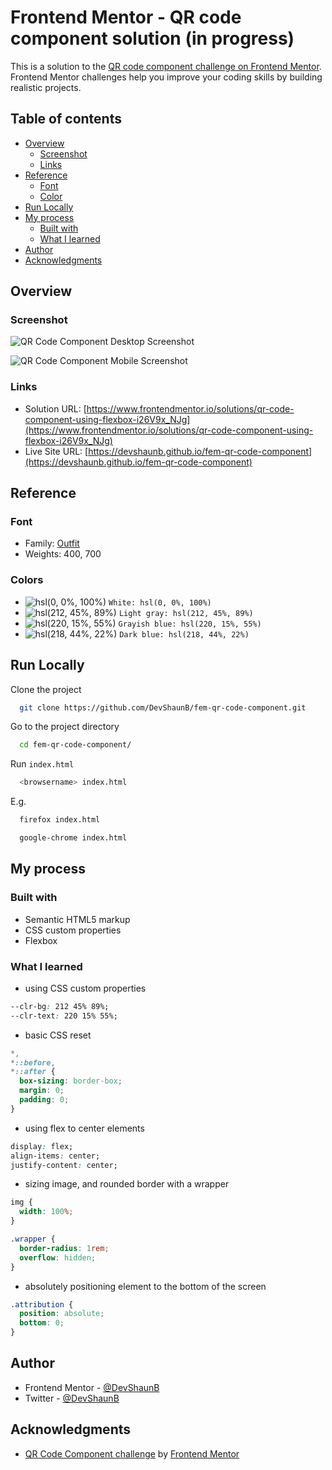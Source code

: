 # Frontend Mentor - QR code component solution (in progress)

This is a solution to the [QR code component challenge on Frontend Mentor](https://www.frontendmentor.io/challenges/qr-code-component-iux_sIO_H). Frontend Mentor challenges help you improve your coding skills by building realistic projects.

## Table of contents

- [Overview](#overview)
  - [Screenshot](#screenshot)
  - [Links](#links)
- [Reference](#reference)
  - [Font](#font)
  - [Color](#color)
- [Run Locally](#run-locally)
- [My process](#my-process)
  - [Built with](#built-with)
  - [What I learned](#what-i-learned)
- [Author](#author)
- [Acknowledgments](#acknowledgments)

## Overview

### Screenshot

![QR Code Component Desktop Screenshot](https://devshaunb.github.io/fem-qr-code-component/screenshots/desktop.png)

![QR Code Component Mobile Screenshot](https://devshaunb.github.io/fem-qr-code-component/screenshots/mobile.png)

### Links

- Solution URL: [https://www.frontendmentor.io/solutions/qr-code-component-using-flexbox-i26V9x_NJg](https://www.frontendmentor.io/solutions/qr-code-component-using-flexbox-i26V9x_NJg)
- Live Site URL: [https://devshaunb.github.io/fem-qr-code-component](https://devshaunb.github.io/fem-qr-code-component)

## Reference

### Font

- Family: [Outfit](https://fonts.google.com/specimen/Outfit)
- Weights: 400, 700

### Colors

- ![hsl(0, 0%, 100%)](https://via.placeholder.com/10/ffffff?text=+) `White: hsl(0, 0%, 100%)`
- ![hsl(212, 45%, 89%)](https://via.placeholder.com/10/d6e2f0?text=+) `Light gray: hsl(212, 45%, 89%)`
- ![hsl(220, 15%, 55%)](https://via.placeholder.com/10/7b879d?text=+) `Grayish blue: hsl(220, 15%, 55%)`
- ![hsl(218, 44%, 22%)](https://via.placeholder.com/10/1f3251?text=+) `Dark blue: hsl(218, 44%, 22%)`

## Run Locally

Clone the project

```bash
  git clone https://github.com/DevShaunB/fem-qr-code-component.git
```

Go to the project directory

```bash
  cd fem-qr-code-component/
```

Run `index.html`

```bash
  <browsername> index.html
```

E.g.

```bash
  firefox index.html
```

```bash
  google-chrome index.html
```

## My process

### Built with

- Semantic HTML5 markup
- CSS custom properties
- Flexbox

### What I learned

- using CSS custom properties

```css
--clr-bg: 212 45% 89%;
--clr-text: 220 15% 55%;
```

- basic CSS reset

```css
*,
*::before,
*::after {
  box-sizing: border-box;
  margin: 0;
  padding: 0;
}
```

- using flex to center elements

```css
display: flex;
align-items: center;
justify-content: center;
```

- sizing image, and rounded border with a wrapper

```css
img {
  width: 100%;
}

.wrapper {
  border-radius: 1rem;
  overflow: hidden;
}
```

- absolutely positioning element to the bottom of the screen

```css
.attribution {
  position: absolute;
  bottom: 0;
}
```

## Author

- Frontend Mentor - [@DevShaunB](https://www.frontendmentor.io/profile/DevShaunB)
- Twitter - [@DevShaunB](https://www.twitter.com/DevShaunB)

## Acknowledgments

- [QR Code Component challenge](https://www.frontendmentor.io/challenges/qr-code-component-iux_sIO_H) by [Frontend Mentor](https://www.frontendmentor.io/)
